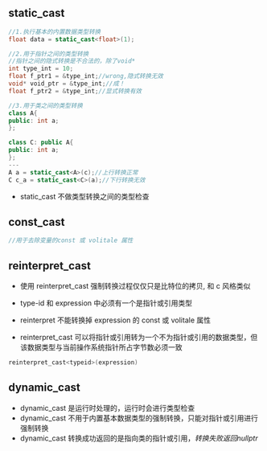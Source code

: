 ## static_cast


```cpp
//1.执行基本的内置数据类型转换
float data = static_cast<float>(1);

//2.用于指针之间的类型转换
//指针之间的隐式转换是不合法的，除了void*
int type_int = 10;
float f_ptr1 = &type_int;//wrong,隐式转换无效
void* void_ptr = &type_int;//成！
float f_ptr2 = &type_int;//显式转换有效

//3.用于类之间的类型转换
class A{
public: int a;
};

class C: public A{
public: int a;
};
---
A a = static_cast<A>(c);//上行转换正常
C c_a = static_cast<C>(a);//下行转换无效
```

- static_cast 不做类型转换之间的类型检查



## const_cast

```c
//用于去除变量的const 或 volitale 属性

```


## reinterpret_cast

- 使用 reinterpret_cast 强制转换过程仅仅只是比特位的拷贝, 和 c 风格类似

- type-id 和 expression 中必须有一个是指针或引用类型
- reinterpret 不能转换掉 expression 的 const 或 volitale 属性
- reinterpret_cast 可以将指针或引用转为一个不为指针或引用的数据类型，但该数据类型与当前操作系统指针所占字节数必须一致

```c
reinterpret_cast<typeid>(expression)
```


## dynamic_cast


- dynamic_cast 是运行时处理的，运行时会进行类型检查
- dynamic_cast 不用于内置基本数据类型的强制转换，只能对指针或引用进行强制转换
- dynamic_cast 转换成功返回的是指向类的指针或引用，*转换失败返回nullptr*

